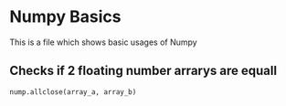 # Numpy Basics

This is a file which shows basic usages of Numpy

## Checks if 2 floating number arrarys are equall

```python
nump.allclose(array_a, array_b)
```
